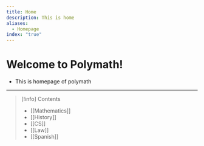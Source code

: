 ```yaml
---
title: Home
description: This is home
aliases:
  - Homepage
index: "true"
---
```

# Welcome to Polymath!
- This is homepage of polymath
---

> [!info] Contents
> - [[Mathematics]]
> - [[History]]
> - [[CS]]
> - [[Law]]
> - [[Spanish]]